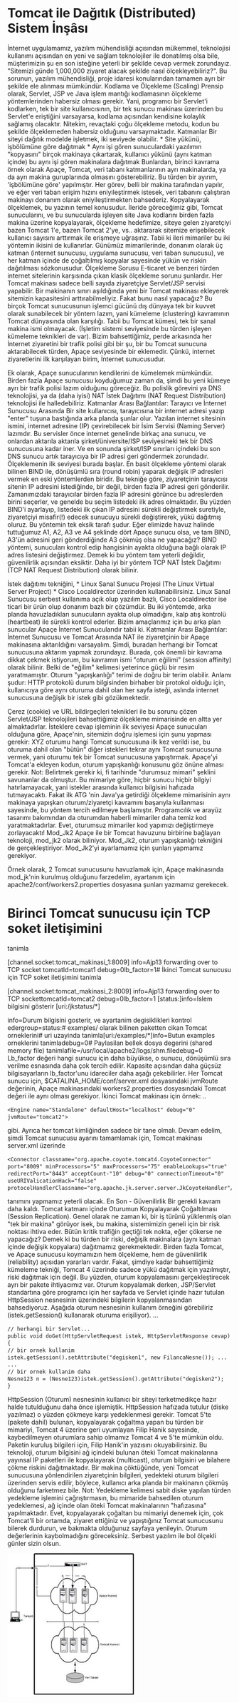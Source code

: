 # Tomcat ile Dağıtık (Distributed) Sistem İnşâsı

İnternet uygulamamız, yazılım mühendisliği açısından mükemmel,
teknolojisi kullanımı açısından en yeni ve sağlam teknolojiler ile
donatılmış olsa bile, müşterimizin şu en son isteğine yeterli bir
şekilde cevap vermek zorundayız.  "Sitemizi günde 1,000,000 ziyaret
alacak şekilde nasıl ölçekleyebiliriz?".  Bu sorunun, yazılım
mühendisliği, proje idaresi konularından tamamen ayrı bir şekilde ele
alınması mümkündür.  Kodlama ve Ölçekleme (Scaling) Prensip olarak,
Servlet, JSP ve Java işlem mantığı kodlamasının ölçekleme
yöntemlerinden habersiz olması gerekir. Yani, programcı bir Servlet'i
kodlarken, tek bir site kullanıcısının, bir tek sunucu makinası
üzerinden bu Servlet'e eriştiğini varsayarsa, kodlama açısından
kendisine kolaylık sağlamış olacaktır. Nitekim, revaçtaki çoğu
ölçekleme metodu, kodun bu şekilde ölçeklemeden habersiz olduğunu
varsaymaktadır.  Katmanlar Bir siteyi dağıtık modelde işletmek, iki
seviyede olabilir.  * Site yükünü, işbölümüne göre dağıtmak * Aynı işi
gören sunuculardaki yazılımın "kopyasını" birçok makinaya çıkartarak,
kullanıcı yükünü (aynı katman içinde) bu aynı işi gören makinalara
dağıtmak Bunlardan, birinci kavrama örnek olarak Apaçe, Tomcat, veri
tabanı katmanlarının ayrı makinalarda, ya da ayrı makina guruplarında
olmasını gösterebiliriz. Bu türden bir ayırım, 'işbölümüne göre'
yapılmıştır. Her görev, belli bir makina tarafından yapılır, ve eğer
veri taban erişim hızını eniyileştirmek istesek, veri tabanını
çalıştıran makinayı donanım olarak eniyileştirmekten bahsederiz.
Kopyalayarak ölçeklemek, bu yazının temel konusudur. İleride
göreceğimiz gibi, Tomcat sunucularını, ve bu sunucularda işleyen site
Java kodlarını birden fazla makina üzerine kopyalayarak, ölçekleme
hedefimize, siteye gelen ziyaretçiyi bazen Tomcat 1'e, bazen Tomcat
2'ye, vs.. aktararak sitemize erişebilecek kullanıcı sayısını
arttırmak ile erişmeye uğraşırız.  Tabii ki ileri mimariler bu iki
yöntemin ikisini de kullanırlar. Günümüz mimarilerinde, donanım olarak
üç katman (internet sunucusu, uygulama sunucusu, veri taban sunucusu),
ve her katman içinde de çoğaltılmış kopyalar sayesinde yükün ve riskin
dağıtılması sözkonusudur.  Ölçekleme Sorusu E-ticaret ve benzeri
türden internet sitelerinin karşısında çıkan klasik ölçekleme sorunu
şunlardır.  Her Tomcat makinası sadece belli sayıda ziyaretçiye
Servlet/JSP servisi yapabilir. Bir makinanın sınırı aşıldığında yeni
bir Tomcat makinası ekleyerek sitemizin kapasitesini
arttırabilmeliyiz. Fakat bunu nasıl yapacağız? Bu birçok Tomcat
sunucusunun işlemci gücünü dış dünyaya tek bir kuvvet olarak
sunabilecek bir yöntem lazım, yani kümeleme (clustering) kavramının
Tomcat dünyasında olan karşılığı.  Tabii bu Tomcat kümesi, tek bir
sanal makina ismi olmayacak. (İşletim sistemi seviyesinde bu türden
işleyen kümeleme teknikleri de var). Bizim bahsettiğimiz, perde
arkasında her İnternet ziyaretini bir trafik polisi gibi bir şu, bir
bu Tomcat sunucuna aktarabilecek türden, Apaçe seviyesinde bir
eklemedir. Çünkü, internet ziyaretlerini ilk karşılayan birim,
İnternet sunucusudur.

Ek olarak, Apaçe sunucularının kendilerini de kümelemek mümkündür.
Birden fazla Apaçe sunucusu koyduğumuz zaman da, şimdi bu yeni kümeye
ayrı bir trafik polisi lazım olduğunu göreceğiz. Bu polislik görevini
ya DNS teknolojisi, ya da (daha iyisi) NAT İstek Dağıtımı (NAT Request
Distribution) teknolojisi ile halledebiliriz.  Katmanlar Arası
Bağlantılar: Tarayıcı ve İnternet Sunucusu Arasında Bir site
kullanıcısı, tarayıcısına bir internet adresi yazıp "enter" tuşuna
bastığında arka planda şunlar olur.  Yazılan internet sitesinin
ismini, internet adresine (IP) çevirebilecek bir İsim Servisi (Naming
Server) lazımdır. Bu servisler önce internet genelinde birkaç ana
sunucu, ve onlardan aktarıla aktarıla şirket/üniversite/ISP
seviyesineki tek bir DNS sunucusuna kadar iner. Ve en sonunda
şirket/ISP sınırları içindeki bu son DNS sunucu artık tarayıcıya bir
IP adresi geri göndermek zorundadır.  Ölçeklemenin ilk seviyesi burada
başlar.  En basit ölçekleme yöntemi olarak bilinen BIND ile, dönüşümlü
sıra (round robin) yaparak değişik IP adresleri vermek en eski
yöntemlerden biridir. Bu tekniğe göre, ziyaretçinin tarayıcısı sitenin
IP adresini istediğinde, bir değil, birden fazla IP adresi geri
gönderilir. Zamanımızdaki tarayıcılar birden fazla IP adresini görünce
bu adreslerden birini seçerler, ve genelde bu seçim listedeki ilk
adres olmaktadır. Bu yüzden BIND'i ayarlayıp, listedeki ilk çıkan IP
adresini sürekli değiştirmek suretiyle, ziyaretçiyi misafir(!) edecek
sunucuyu sürekli değiştirerek, yükü dağıtmış oluruz.  Bu yöntemin tek
eksik tarafı şudur. Eğer elimizde havuz halinde tuttuğumuz A1, A2, A3
ve A4 şeklinde dört Apaçe sunucu olsa, ve tam BIND, A3'ün adresini
geri gönderdiğinde A3 çökmüş olsa ne yapacağız? BIND yöntemi,
sunucuları kontrol edip hangisinin ayakta olduğuna bağlı olarak IP
adres listesini değiştirmez. Demek ki bu yöntem tam yeterli değildir,
güvenilirlik açısından eksiktir.  Daha iyi bir yöntem TCP NAT İstek
Dağıtımı (TCP NAT Request Distribution) olarak bilinir.

İstek dağıtımı tekniğini, * Linux Sanal Sunucu Projesi (The Linux
Virtual Server Project) * Cisco Localdirector üzerinden
kullanabilirsiniz. Linux Sanal Sunucusu serbest kullanıma açık olup
yazılım bazlı, Cisco Localdirector ise ticari bir ürün olup donanım
bazlı bir çözümdür. Bu iki yöntemde, arka planda havuzladıkları
sunucuların ayakta olup olmadığını, kalp atış kontrolü (heartbeat) ile
sürekli kontrol ederler. Bizim amaçlarımız için bu arka plan sunucular
Apaçe İnternet Sunucularıdır tabii ki.  Katmanlar Arası Bağlantılar:
İnternet Sunucusu ve Tomcat Arasında NAT ile ziyaretçinin bir Apaçe
makinasına aktarıldığını varsayalım. Şimdi, buradan herhangi bir
Tomcat sunucusuna aktarım yapmak zorundayız. Burada, çok önemli bir
kavrama dikkat çekmek istiyorum, bu kavramın ismi "oturum eğilimi"
(session affinity) olarak bilinir.  Belki de "eğilim" kelimesi
yeterince güçlü bir resim yaratmamıştır. Oturum "yapışkanlığı" terimi
de doğru bir terim olabilir. Anlamı şudur: HTTP protokolü durum
bilgisinden birhaber bir protokol olduğu için, kullanıcıya göre aynı
oturuma dahil olan her sayfa isteği, aslında internet sunucusuna
değişik bir istek gibi gözükmektedir.

Çerez (cookie) ve URL bildirgeçleri teknikleri ile bu sorunu çözen
Servlet/JSP teknolojileri bahsettiğimiz ölçekleme mimarisinde en altta
yer almaktadırlar. İsteklere cevap işleminin ilk seviyesi Apaçe
sunucuları olduğuna göre, Apaçe'nin, sitemizin doğru işlemesi için
şunu yapması gerekir: XYZ oturumu hangi Tomcat sunucusuna ilk kez
verildi ise, bu oturuma dahil olan "bütün" diğer istekleri tekrar aynı
Tomcat sunucusuna vermek, yani oturumu tek bir Tomcat sunucusuna
yapıştırmak. Apaçe'yi Tomcat'a ekleyen kodun, oturum yapışkanlığı
konusunu göz önüne alması gerekir.  Not: Belirtmek gerekir ki, fi
tarihinde "durumsuz mimari" şeklini savunanlar da olmuştur. Bu
mimariye göre, hiçbir sunucu hiçbir bilgiyi hatırlamayacak, yani
istekler arasında kullanıcı bilgisini hafızada tutmayacaktı. Fakat ilk
ATG 'nin Java'ya getirdiği ölçekleme mimarisinin aynı makinaya
yapışkan oturum/ziyaretçi kavramını başarıyla kullanması sayesinde, bu
yöntem tercih edilmeye başlamıştır. Programcılık ve arayüz tasarımı
bakımından da oturumdan haberli mimariler daha temiz kod
yaratmaktadırlar. Evet, oturumsuz mimariler kod yapımızı değiştirmeye
zorlayacaktı!  Mod_Jk2 Apaçe ile bir Tomcat havuzunu birbirine
bağlayan teknoloji, mod_jk2 olarak biliniyor. Mod_Jk2, oturum
yapışkanlığı tekniğini de gerçekleştiriyor. Mod_Jk2'yi ayarlamamız
için şunları yapmamız gerekiyor.

Örnek olarak, 2 Tomcat sunucusunu havuzlamak için, Apaçe makinasında
mod_jk'nin kurulmuş olduğunu farzedelim, ayartanım için
apache2/conf/workers2.properties dosyasına şunları yazmamız gerekecek.
# Birinci Tomcat sunucusu için TCP soket iletişimini
tanimla

[channel.socket:tomcat_makinasi_1:8009]
info=Ajp13 forwarding over to TCP socket
tomcatId=tomcat1
debug=0lb_factor=1# İkinci Tomcat sunucusu için TCP soket iletişimini tanimla

[channel.socket:tomcat_makinasi_2:8009]
info=Ajp13 forwarding over to TCP sockettomcatId=tomcat2
debug=0lb_factor=1
[status:]info=Islem bilgisini gösterir
[uri:/jkstatus/*]

info=Durum bilgisini gosterir, ve ayartanim degisiklikleri kontrol
edergroup=status:# examples/ olarak bilinen paketten cikan Tomcat
orneklerini# uri uzayinda tanimla[uri:/examples/*]info=Butun examples
orneklerini tanimladebug=0# Paylasilan bellek dosya degerini (shared
memory file) tanimlafile=/usr/local/apache2/logs/shm.filedebug=0
Lb_factor değeri hangi sunucu için daha büyükse, o sunucu, dönüşümlü
sıra verilme esnasında daha çok tercih edilir. Kapasite açısından daha
güçsüz bilgisayarların lb_factor'unu idareciler daha aşağı
çekebilirler.  Her Tomcat sunucu için, $CATALINA_HOME/conf/server.xml
dosyasındaki jvmRoute değerinin, Apaçe makinasındaki
workers2.properties dosyasındaki Tomcat değeri ile aynı olması
gerekiyor. İkinci Tomcat makinası için örnek: ..

```
<Engine name="Standalone" defaultHost="localhost" debug="0" jvmRoute="tomcat2">
```

gibi. Ayrıca her tomcat kimliğinden sadece bir tane olmalı. Devam
edelim, şimdi Tomcat sunucusu ayarını tamamlamak için, Tomcat makinası
server.xml üzerinde

```
<Connector classname="org.apache.coyote.tomcat4.CoyoteConnector"
port="8009" minProcessors="5" maxProcessors="75" enableLookups="true"
redirectPort="8443" acceptCount-"10" debug="0" connectionTimeout="0"
useURIValicationHack="false"
protocolHandlerClassname="org.apache.jk.server.server.JkCoyoteHandler"/>
```

tanımını yapmamız yeterli olacak.  En Son - Güvenilirlik Bir gerekli
kavram daha kaldı. Tomcat katmanı içinde Oturumun Kopyalayarak
Çoğaltılması (Session Replication).  Genel olarak ne zaman ki, bir iş
türünü yüklenmiş olan "tek bir makina" görüyor isek, bu makina,
sistemimizin geneli için bir risk noktası ihtiva eder. Bütün kritik
trafiğin geçtiği tek nokta, eğer çökerse ne yapacağız? Demek ki bu
türden bir riski, değişik makinalara (aynı katman içinde değişik
kopyalara) dağıtmamız gerekmektedir. Birden fazla Tomcat, ve Apaçe
sunucusu koymamızın hem ölçekleme, hem de güvenilirlik (reliability)
açısıdan yararları vardır.  Fakat, şimdiye kadar bahsettiğimiz
kümeleme tekniği, Tomcat 4 üzerinde sadece yükü dağıtmak için
yazılmıştır, riski dağıtmak için değil. Bu yüzden, oturum
kopyalamasını gerçekleştirecek ayrı bir pakete ihtiyacımız var.
Oturum kopyalamak derken, JSP/Servlet standartına göre programcı için
her sayfada ve Servlet içinde hazır tutulan HttpSession nesnesinin
üzerindeki bilgilerin kopyalanmasından bahsediyoruz. Aşağıda oturum
nesnesinin kullanım örneğini görebiliriz (istek.getSession()
kullanarak oturuma erişiliyor).  ...

```
// herhangi bir Servlet...
public void doGet(HttpServletRequest istek, HttpServletResponse cevap) {
// bir ornek kullanim
istek.getSession().setAttribute("degisken1", new FilancaNesne()); ...  ...
// bir ornek kullanim daha
Nesne123 n = (Nesne123)istek.getSession().getAttribute("degisken2");
}
```

HttpSession (Oturum) nesnesinin kullanıcı bir siteyi terketmedikçe
hazır halde tutulduğunu daha önce işlemiştik. HttpSession hafızada
tutulur (diske yazılmaz) o yüzden çökmeye karşı yedeklenmesi gerekir.
Tomcat 5'te (pakete dahil) bulunan, kopyalayarak çoğaltma yapan bu
türden bir mimariyi, Tomcat 4 üzerine geri uyumlayan Filip Hanik
sayesinde, kaybedilmeyen oturumlara sahip olmamız Tomcat 4 ve 5'te
mümkün oldu. Paketin kuruluş bilgileri için, Filip Hanik'in yazısını
okuyabilirsiniz.  Bu teknoloji, oturum bilgisini ağ içindeki bulunan
öteki Tomcat makinalarına yayınsal IP paketleri ile kopyalayarak
(multicast), oturum bilgisini ve bilahere çökme riskini
dağıtmaktadır. Bir makina çöktüğünde, yeni Tomcat sunucusuna
yönlendirilen ziyaretçinin bilgileri, yedekteki oturum bilgileri
üzerinden servis edilir, böylece, kullanıcı arka planda bir makinanın
çökmüş olduğunu farketmez bile.  Not: Yedekleme kelimesi sabit diske
yapılan türden yedekleme işlemini çağrıştırmasın, bu mimaride
bahsedilen oturum yedeklemesi, ağ içinde olan öteki Tomcat
makinalarının "hafızasına" yapılmaktadır.  Evet, kopyalayarak çoğaltan
bu mimariyi denemek için, çok Tomcat'li bir ortamda, ziyaret ettiğiniz
ve yapıştığınız Tomcat sunucusunu bilerek durdurun, ve bakmakta
olduğunuz sayfaya yenileyin. Oturum değerlerinin kaybolmadığını
göreceksiniz.  Serbest yazılım ile bol ölçekli günler sizin olsun.


![](distributed.jpg)


